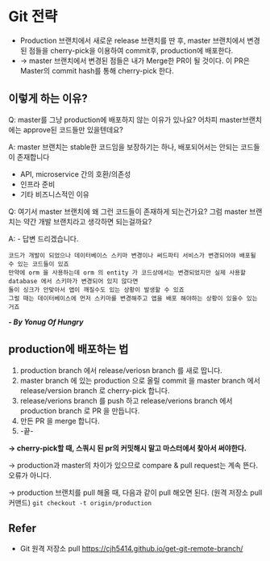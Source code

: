 # Git 전략
- Production 브랜치에서 새로운 release 브랜치를 딴 후, master 브랜치에서 변경된 점들을 cherry-pick을 이용하여 commit후, production에 배포한다.
- -> master 브랜치에서 변경된 점들은 내가 Merge한 PR이 될 것이다. 이 PR은 Master의 commit hash를 통해 cherry-pick 한다.

## 이렇게 하는 이유?
Q: master를 그냥 production에 배포하지 않는 이유가 있나요? 어차피 master브랜치에는 approve된 코드들만 있을텐데요?

A: master 브랜치는 stable한 코드임을 보장하기는 하나, 배포되어서는 안되는 코드들이 존재합니다

- API, microservice 간의 호환/의존성
- 인프라 준비
- 기타 비즈니스적인 이유

Q: 여기서 master 브랜치에 왜 그런 코드들이 존재하게 되는건가요? 그럼 master 브랜치는 약간 개발 브랜치라고 생각하면 되는걸까요?

A: - 답변 드리겠습니다.
```
코드가 개발이 되었으나 데이터베이스 스키마 변경이나 써드파티 서비스가 변경되어야 배포될 수 있는 코드들이 있죠
만약에 orm 을 사용하는데 orm 의 entity 가 코드상에서는 변경되었지만 실제 사용할 database 에서 스키마가 변경되어 있지 않다면
둘이 싱크가 안맞아서 앱이 깨질수도 있는 상황이 발생할 수 있죠
그럴 때는 데이터베이스에 먼저 스키마를 변경해주고 앱을 배포 해야하는 상황이 있을수 있는거죠
```
***- By Yonug Of Hungry***

## production에 배포하는 법

1. production branch 에서 release/veriosn branch 를 새로 땁니다.
2. master branch 에 있는 production 으로 올릴 commit 을 master branch 에서 release/version branch 로 cherry-pick 합니다.
3. release/verions branch 를 push 하고 release/verions branch 에서 production branch 로 PR 을 만듭니다.
4. 만든 PR 을 merge 합니다.
5. -끝-

**→ cherry-pick할 때, 스쿼시 된 pr의 커밋해시 말고 마스터에서 찾아서 써야한다.**

→ production과 master의 차이가 있으므로 compare & pull request는 계속 뜬다. 오류가 아니다.

-> production 브랜치를 pull 해올 때, 다음과 같이 pull 해오면 된다. (원격 저장소 pull 커맨드)
``
git checkout -t origin/production
``

## Refer
- Git 원격 저장소 pull
https://cjh5414.github.io/get-git-remote-branch/